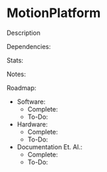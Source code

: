 # MotionPlatform

 Description

Dependencies:  

Stats:  

Notes:  

Roadmap:  

- Software:  
  - Complete:  
  - To-Do:  
- Hardware:
  - Complete:
  - To-Do:
- Documentation Et. Al.:
  - Complete:
  - To-Do:

